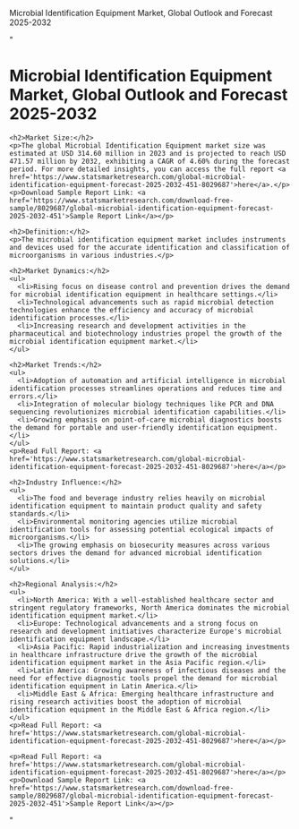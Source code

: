 Microbial Identification Equipment Market, Global Outlook and Forecast 2025-2032

"<html>
  <body>
    <h1>Microbial Identification Equipment Market, Global Outlook and Forecast 2025-2032</h1>
    
    <h2>Market Size:</h2>
    <p>The global Microbial Identification Equipment market size was estimated at USD 314.60 million in 2023 and is projected to reach USD 471.57 million by 2032, exhibiting a CAGR of 4.60% during the forecast period. For more detailed insights, you can access the full report <a href='https://www.statsmarketresearch.com/global-microbial-identification-equipment-forecast-2025-2032-451-8029687'>here</a>.</p>
    <p>Download Sample Report Link: <a href='https://www.statsmarketresearch.com/download-free-sample/8029687/global-microbial-identification-equipment-forecast-2025-2032-451'>Sample Report Link</a></p>
    
    <h2>Definition:</h2>
    <p>The microbial identification equipment market includes instruments and devices used for the accurate identification and classification of microorganisms in various industries.</p>
    
    <h2>Market Dynamics:</h2>
    <ul>
      <li>Rising focus on disease control and prevention drives the demand for microbial identification equipment in healthcare settings.</li>
      <li>Technological advancements such as rapid microbial detection technologies enhance the efficiency and accuracy of microbial identification processes.</li>
      <li>Increasing research and development activities in the pharmaceutical and biotechnology industries propel the growth of the microbial identification equipment market.</li>
    </ul>
    
    <h2>Market Trends:</h2>
    <ul>
      <li>Adoption of automation and artificial intelligence in microbial identification processes streamlines operations and reduces time and errors.</li>
      <li>Integration of molecular biology techniques like PCR and DNA sequencing revolutionizes microbial identification capabilities.</li>
      <li>Growing emphasis on point-of-care microbial diagnostics boosts the demand for portable and user-friendly identification equipment.</li>
    </ul>
    <p>Read Full Report: <a href='https://www.statsmarketresearch.com/global-microbial-identification-equipment-forecast-2025-2032-451-8029687'>here</a></p>
    
    <h2>Industry Influence:</h2>
    <ul>
      <li>The food and beverage industry relies heavily on microbial identification equipment to maintain product quality and safety standards.</li>
      <li>Environmental monitoring agencies utilize microbial identification tools for assessing potential ecological impacts of microorganisms.</li>
      <li>The growing emphasis on biosecurity measures across various sectors drives the demand for advanced microbial identification solutions.</li>
    </ul>
    
    <h2>Regional Analysis:</h2>
    <ul>
      <li>North America: With a well-established healthcare sector and stringent regulatory frameworks, North America dominates the microbial identification equipment market.</li>
      <li>Europe: Technological advancements and a strong focus on research and development initiatives characterize Europe's microbial identification equipment landscape.</li>
      <li>Asia Pacific: Rapid industrialization and increasing investments in healthcare infrastructure drive the growth of the microbial identification equipment market in the Asia Pacific region.</li>
      <li>Latin America: Growing awareness of infectious diseases and the need for effective diagnostic tools propel the demand for microbial identification equipment in Latin America.</li>
      <li>Middle East & Africa: Emerging healthcare infrastructure and rising research activities boost the adoption of microbial identification equipment in the Middle East & Africa region.</li>
    </ul>
    <p>Read Full Report: <a href='https://www.statsmarketresearch.com/global-microbial-identification-equipment-forecast-2025-2032-451-8029687'>here</a></p>
    
    <p>Read Full Report: <a href='https://www.statsmarketresearch.com/global-microbial-identification-equipment-forecast-2025-2032-451-8029687'>here</a></p>
    <p>Download Sample Report Link: <a href='https://www.statsmarketresearch.com/download-free-sample/8029687/global-microbial-identification-equipment-forecast-2025-2032-451'>Sample Report Link</a></p>
  </body>
</html>"
